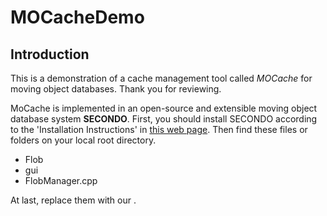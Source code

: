 # MOCacheDemo
## Introduction
This is a demonstration of a cache management tool called *MOCache* for moving object databases.
Thank you for reviewing.

MoCache is implemented in an open-source and extensible moving object database system **SECONDO**. First, you should install SECONDO according to the 'Installation Instructions' in [this web page](https://secondo-database.github.io/). Then find these files or folders on your local root directory.
+ Flob
+ gui
+ FlobManager.cpp

At last, replace them with our .
